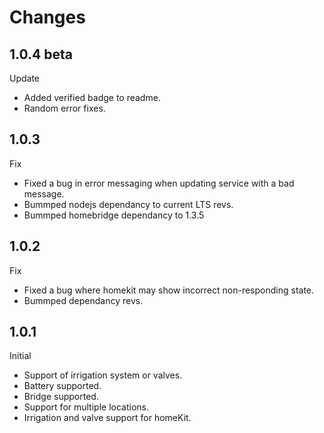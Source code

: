 # Changes

## 1.0.4 beta
Update
-   Added verified badge to readme.
-   Random error fixes.

## 1.0.3
Fix
-   Fixed a bug in error messaging when updating service with a bad message.
-   Bummped nodejs dependancy to current LTS revs.
-   Bummped homebridge dependancy to 1.3.5

## 1.0.2
Fix
-   Fixed a bug where homekit may show incorrect non-responding state.
-   Bummped dependancy revs.

## 1.0.1
Initial 
-   Support of irrigation system or valves.
-   Battery supported.
-   Bridge supported.
-   Support for multiple locations.
-   Irrigation and valve support for homeKit.
